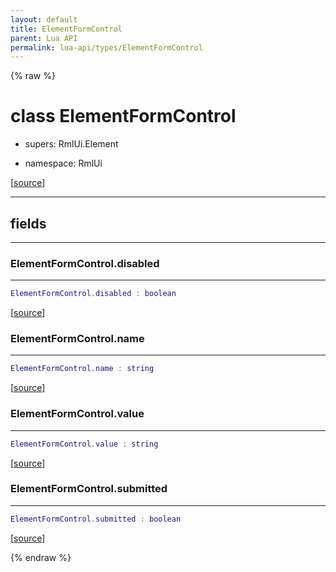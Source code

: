 ```yaml
---
layout: default
title: ElementFormControl
parent: Lua API
permalink: lua-api/types/ElementFormControl
---
```


{% raw %}

# class ElementFormControl


- supers: RmlUi.Element


- namespace: RmlUi



[<a href="https://github.com/beyond-all-reason/RecoilEngine/blob/b4d0041e4c68c34dace9abf492f9193d28ef5d7e/rts/Rml/SolLua/bind/ElementForm.cpp#L156-L158" target="_blank">source</a>]







---



## fields
---

### ElementFormControl.disabled
---
```lua
ElementFormControl.disabled : boolean
```



[<a href="https://github.com/beyond-all-reason/RecoilEngine/blob/b4d0041e4c68c34dace9abf492f9193d28ef5d7e/rts/Rml/SolLua/bind/ElementForm.cpp#L161-L161" target="_blank">source</a>]








### ElementFormControl.name
---
```lua
ElementFormControl.name : string
```



[<a href="https://github.com/beyond-all-reason/RecoilEngine/blob/b4d0041e4c68c34dace9abf492f9193d28ef5d7e/rts/Rml/SolLua/bind/ElementForm.cpp#L163-L163" target="_blank">source</a>]








### ElementFormControl.value
---
```lua
ElementFormControl.value : string
```



[<a href="https://github.com/beyond-all-reason/RecoilEngine/blob/b4d0041e4c68c34dace9abf492f9193d28ef5d7e/rts/Rml/SolLua/bind/ElementForm.cpp#L165-L165" target="_blank">source</a>]








### ElementFormControl.submitted
---
```lua
ElementFormControl.submitted : boolean
```



[<a href="https://github.com/beyond-all-reason/RecoilEngine/blob/b4d0041e4c68c34dace9abf492f9193d28ef5d7e/rts/Rml/SolLua/bind/ElementForm.cpp#L170-L170" target="_blank">source</a>]










{% endraw %}